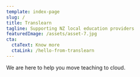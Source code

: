 ```yaml
---
template: index-page
slug: /
title: Translearn
tagline: Supporting NZ local education providers
featuredImage: /assets/asset-7.jpg
cta:
  ctaText: Know more
  ctaLink: /hello-from-translearn
---
```

We are here to help you move teaching to cloud.